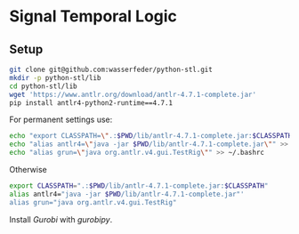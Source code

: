 # Signal Temporal Logic

Setup
-----

```bash
git clone git@github.com:wasserfeder/python-stl.git
mkdir -p python-stl/lib
cd python-stl/lib
wget 'https://www.antlr.org/download/antlr-4.7.1-complete.jar'
pip install antlr4-python2-runtime==4.7.1
```

For permanent settings use:

```bash
echo "export CLASSPATH=\".:$PWD/lib/antlr-4.7.1-complete.jar:$CLASSPATH\"" >> ~/.bashrc
echo "alias antlr4=\"java -jar $PWD/lib/antlr-4.7.1-complete.jar\"" >> ~/.bashrc
echo "alias grun=\"java org.antlr.v4.gui.TestRig\"" >> ~/.bashrc
```

Otherwise

```bash
export CLASSPATH=".:$PWD/lib/antlr-4.7.1-complete.jar:$CLASSPATH"
alias antlr4="java -jar $PWD/lib/antlr-4.7.1-complete.jar"'
alias grun="java org.antlr.v4.gui.TestRig"
```

Install *Gurobi* with *gurobipy*.
